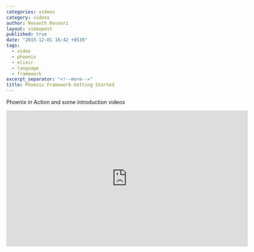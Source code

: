 ```yaml
---
categories: videos
category: videos
author: Revanth Revoori
layout: videopost
published: true
date: "2015-12-01 16:42 +0530"
tags: 
  - video
  - phoenix
  - elixir
  - language
  - framework
excerpt_separator: "<!--more-->"
title: Phoenix Framework Getting Started
---
```





<div><p>Phoenix in Action and some introduction videos</p></div>

<div class="video">
<iframe width="640" height="360" src="https://www.youtube.com/embed/videoseries?list=PLODEHBWx9Tr6HKczGyCoDWZjsw6G9Ewpw" frameborder="0" allowfullscreen></iframe>
</div>
<!--more-->
